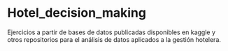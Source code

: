 # Hotel_decision_making
Ejercicios a partir de bases de datos publicadas disponibles en kaggle y otros repositorios para 
el análisis de datos aplicados a la gestión hotelera.

